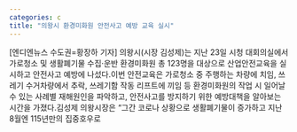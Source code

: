 ```yaml
---
categories: c
title: "의왕시 환경미화원 안전사고 예방 교육 실시"
---
```

[엔디엔뉴스 수도권=황장하 기자] 의왕시(시장 김성제)는 지난 23일 시청 대회의실에서 가로청소 및 생활폐기물 수집·운반 환경미화원 총 123명을 대상으로 산업안전교육을 실시하고 안전사고 예방에 나섰다.이번 안전교육은 가로청소 중 주행하는 차량에 치임, 쓰레기 수거차량에서 추락, 쓰레기함 작동 리프트에 끼임 등 환경미화원의 작업 시 일어날 수 있는 사례별 재해원인을 파악하고, 안전사고를 방지하기 위한 예방대책을 알아보는 시간을 가졌다.김성제 의왕시장은 “그간 코로나 상황으로 생활폐기물이 증가하고 지난 8월엔 115년만의 집중호우로